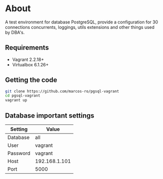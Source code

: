# About 

A test environment for database PostgreSQL, provide a configuration for 30 connections concurrents, loggings, utils extensions and other things used by DBA's.

## Requirements

* Vagrant 2.2.18+
* Virtualbox 6.1.26+

## Getting the code

```bash
git clone https://github.com/marcos-ro/pgsql-vagrant
cd pgsql-vagrant
vagrant up
```

## Database important settings 

| Setting  | Value        |
|----------|--------------|
| Database | all          |
| User     | vagrant      |
| Password | vagrant      |
| Host     | 192.168.1.101|
| Port     | 5000         |
